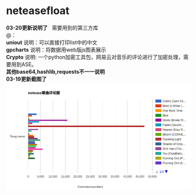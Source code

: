 # neteasefloat



**03-20更新说明了**  
需要用到的第三方库  
@：  
**uniout** 说明：可以直接打印list中的中文  
**gpcharts** 说明：将数据用web版js图表展示  
**Crypto** 说明: 一个python加密工具包，网易云对音乐的评论进行了加密处理，需要用到ASE。  
**其他base64,hashlib,requests不一一说明**  
**03-19更新截图了**
![float](float.png "test")
